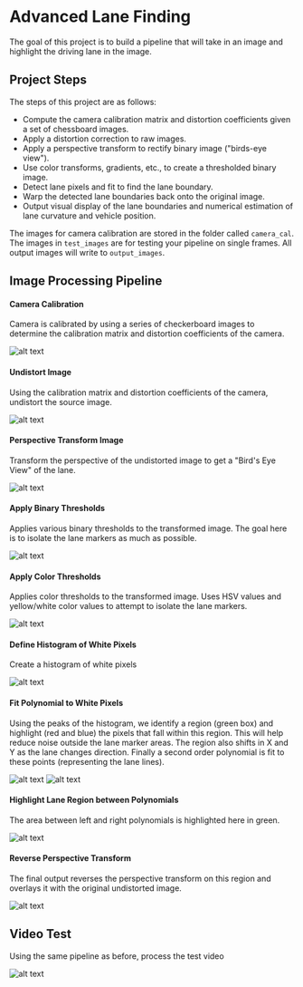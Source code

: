 # Advanced Lane Finding
The goal of this project is to build a pipeline that will take in an image and highlight the driving lane in the image.



 ## Project Steps
 
The steps of this project are as follows:

* Compute the camera calibration matrix and distortion coefficients given a set of chessboard images.
* Apply a distortion correction to raw images.
* Apply a perspective transform to rectify binary image ("birds-eye view").
* Use color transforms, gradients, etc., to create a thresholded binary image.
* Detect lane pixels and fit to find the lane boundary.
* Warp the detected lane boundaries back onto the original image.
* Output visual display of the lane boundaries and numerical estimation of lane curvature and vehicle position.

The images for camera calibration are stored in the folder called `camera_cal`.  The images in `test_images` are for testing your pipeline on single frames. All output images will write to `output_images`.

[//]: # (Image References)

[image1]: ./output_images/camera_cal/1.jpg "Camera Calibration Image Example"
[image2]: ./output_images/undistorted_images/1.jpg "Undistorted Road Example"
[image3]: ./output_images/perspective_transformed_images/1.jpg "Perspective Transformed Example"
[image4]: ./output_images/binary_threshold_images/all_binary_1.png "Binary Threshold Example"
[image5]: ./output_images/color_threshold_images/all_color_1.png "Color Threshold Example"
[image6]: ./output_images/sliding_box_images/1.jpg "Sliding Box Example"
[image7]: ./output_images/lane_margin_images/1.jpg "Lane Margin Example"
[image8]: ./output_images/shaded_images/1.jpg "Shaded Lane Example"
[image9]: ./output_images/histograms/1.png "Histogram Example"
[image10]: ./output_images/final_output/1.jpg "Final Output Example"

[gif1]: ./project_video_output.gif "GIF output"

## Image Processing Pipeline

#### Camera Calibration
Camera is calibrated by using a series of checkerboard images to determine the calibration matrix and distortion coefficients of the camera.

![alt text][image1]

#### Undistort Image
Using the calibration matrix and distortion coefficients of the camera, undistort the source image.

![alt text][image2]

#### Perspective Transform Image
Transform the perspective of the undistorted image to get a "Bird's Eye View" of the lane.

![alt text][image3]
#### Apply Binary Thresholds
Applies various binary thresholds to the transformed image. The goal here is to isolate the lane markers as much as possible.

![alt text][image4]
#### Apply Color Thresholds
Applies color thresholds to the transformed image. Uses HSV values and yellow/white color values to attempt to isolate the lane markers.

![alt text][image5]
#### Define Histogram of White Pixels
Create a histogram of white pixels

![alt text][image9]
#### Fit Polynomial to White Pixels
Using the peaks of the histogram, we identify a region (green box) and highlight (red and blue) the pixels that fall within this region. This will help reduce noise outside the lane marker areas. The region also shifts in X and Y as the lane changes direction. Finally a second order polynomial is fit to these points (representing the lane lines).


![alt text][image6] ![alt text][image7]
#### Highlight Lane Region between Polynomials
The area between left and right polynomials is highlighted here in green.

![alt text][image8]
#### Reverse Perspective Transform
The final output reverses the perspective transform on this region and overlays it with the original undistorted image.

![alt text][image10]
## Video Test
Using the same pipeline as before, process the test video

![alt text][gif1]
